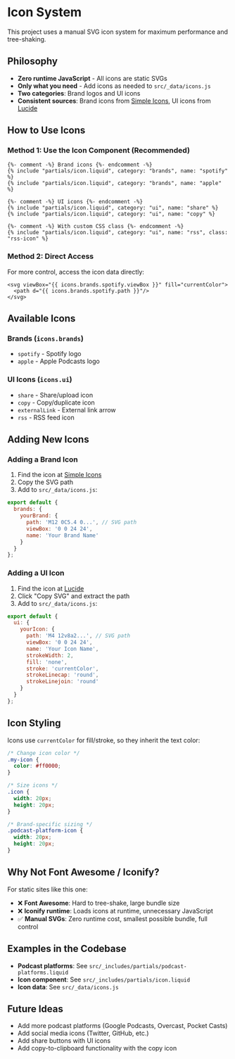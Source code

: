 # Icon System

This project uses a manual SVG icon system for maximum performance and tree-shaking.

## Philosophy

- **Zero runtime JavaScript** - All icons are static SVGs
- **Only what you need** - Add icons as needed to `src/_data/icons.js`
- **Two categories**: Brand logos and UI icons
- **Consistent sources**: Brand icons from [Simple Icons](https://simpleicons.org/), UI icons from [Lucide](https://lucide.dev/)

## How to Use Icons

### Method 1: Use the Icon Component (Recommended)

```liquid
{%- comment -%} Brand icons {%- endcomment -%}
{% include "partials/icon.liquid", category: "brands", name: "spotify" %}
{% include "partials/icon.liquid", category: "brands", name: "apple" %}

{%- comment -%} UI icons {%- endcomment -%}
{% include "partials/icon.liquid", category: "ui", name: "share" %}
{% include "partials/icon.liquid", category: "ui", name: "copy" %}

{%- comment -%} With custom CSS class {%- endcomment -%}
{% include "partials/icon.liquid", category: "ui", name: "rss", class: "rss-icon" %}
```

### Method 2: Direct Access

For more control, access the icon data directly:

```liquid
<svg viewBox="{{ icons.brands.spotify.viewBox }}" fill="currentColor">
  <path d="{{ icons.brands.spotify.path }}"/>
</svg>
```

## Available Icons

### Brands (`icons.brands`)

- `spotify` - Spotify logo
- `apple` - Apple Podcasts logo

### UI Icons (`icons.ui`)

- `share` - Share/upload icon
- `copy` - Copy/duplicate icon
- `externalLink` - External link arrow
- `rss` - RSS feed icon

## Adding New Icons

### Adding a Brand Icon

1. Find the icon at [Simple Icons](https://simpleicons.org/)
2. Copy the SVG path
3. Add to `src/_data/icons.js`:

```javascript
export default {
  brands: {
    yourBrand: {
      path: 'M12 0C5.4 0...', // SVG path
      viewBox: '0 0 24 24',
      name: 'Your Brand Name'
    }
  }
};
```

### Adding a UI Icon

1. Find the icon at [Lucide](https://lucide.dev/)
2. Click "Copy SVG" and extract the path
3. Add to `src/_data/icons.js`:

```javascript
export default {
  ui: {
    yourIcon: {
      path: 'M4 12v8a2...', // SVG path
      viewBox: '0 0 24 24',
      name: 'Your Icon Name',
      strokeWidth: 2,
      fill: 'none',
      stroke: 'currentColor',
      strokeLinecap: 'round',
      strokeLinejoin: 'round'
    }
  }
};
```

## Icon Styling

Icons use `currentColor` for fill/stroke, so they inherit the text color:

```css
/* Change icon color */
.my-icon {
  color: #ff0000;
}

/* Size icons */
.icon {
  width: 20px;
  height: 20px;
}

/* Brand-specific sizing */
.podcast-platform-icon {
  width: 20px;
  height: 20px;
}
```

## Why Not Font Awesome / Iconify?

For static sites like this one:

- ❌ **Font Awesome**: Hard to tree-shake, large bundle size
- ❌ **Iconify runtime**: Loads icons at runtime, unnecessary JavaScript
- ✅ **Manual SVGs**: Zero runtime cost, smallest possible bundle, full control

## Examples in the Codebase

- **Podcast platforms**: See `src/_includes/partials/podcast-platforms.liquid`
- **Icon component**: See `src/_includes/partials/icon.liquid`
- **Icon data**: See `src/_data/icons.js`

## Future Ideas

- Add more podcast platforms (Google Podcasts, Overcast, Pocket Casts)
- Add social media icons (Twitter, GitHub, etc.)
- Add share buttons with UI icons
- Add copy-to-clipboard functionality with the copy icon
